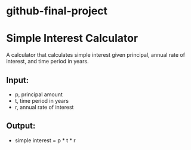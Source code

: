 # github-final-project

# Simple Interest Calculator

A calculator that calculates simple interest given principal, annual rate of interest, and time period in years.

## Input:
- p, principal amount
- t, time period in years
- r, annual rate of interest

## Output:
- simple interest = p * t * r
